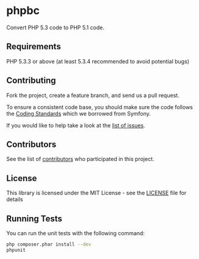 phpbc
=====

Convert PHP 5.3 code to PHP 5.1 code.


Requirements
------------

PHP 5.3.3 or above (at least 5.3.4 recommended to avoid potential bugs)


Contributing
------------

Fork the project, create a feature branch, and send us a pull request.

To ensure a consistent code base, you should make sure the code follows
the [Coding Standards](http://symfony.com/doc/master/contributing/code/standards.html)
which we borrowed from Symfony.

If you would like to help take a look at the [list of issues](https://github.com/alquerci/phpbc/issues).


Contributors
------------

See the list of [contributors](https://github.com/alquerci/phpbc/contributors) who participated in this project.


License
-------

This library is licensed under the MIT License - see the [LICENSE](https://github.com/alquerci/phpbc/blob/master/LICENSE) file for details


Running Tests
-------------

You can run the unit tests with the following command:

``` sh
php composer.phar install --dev
phpunit
```
